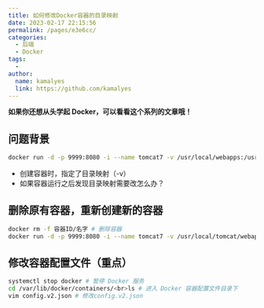 ```yaml
---
title: 如何修改Docker容器的目录映射
date: 2023-02-17 22:15:56
permalink: /pages/e3e6cc/
categories:
  - 后端
  - Docker
tags:
  - 
author: 
  name: kamalyes
  link: https://github.com/kamalyes
---
```

**如果你还想从头学起 Docker，可以看看这个系列的文章哦！**

## 问题背景

```bash
docker run -d -p 9999:8080 -i --name tomcat7 -v /usr/local/webapps:/usr/local/tomcat/webapps tomcat:7
```

- 创建容器时，指定了目录映射（-v）
- 如果容器运行之后发现目录映射需要改怎么办？

## 删除原有容器，重新创建新的容器

```bash
docker rm -f 容器ID/名字 # 删除容器
docker run -d -p 9999:8080 -i --name tomcat7 -v /usr/local/tomcat/webapps:/usr/local/tomcat/webapps tomcat:7 # 重新创建容器
```

## 修改容器配置文件（重点）

```bash
systemctl stop docker # 暂停 Docker 服务
cd /var/lib/docker/containers/<br>ls # 进入 Docker 容器配置文件目录下
vim config.v2.json # 修改config.v2.json
```
